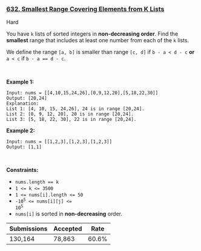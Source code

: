 ### [632. Smallest Range Covering Elements from K Lists](https://leetcode.com/problems/smallest-range-covering-elements-from-k-lists/)

Hard

You have `` k `` lists of sorted integers in __non-decreasing order__. Find the __smallest__ range that includes at least one number from each of the `` k `` lists.

We define the range `` [a, b] `` is smaller than range `` [c, d] `` if `` b - a < d - c `` __or__ `` a < c `` if `` b - a == d - c ``.

 

<strong class="example">Example 1:</strong>

```
Input: nums = [[4,10,15,24,26],[0,9,12,20],[5,18,22,30]]
Output: [20,24]
Explanation: 
List 1: [4, 10, 15, 24,26], 24 is in range [20,24].
List 2: [0, 9, 12, 20], 20 is in range [20,24].
List 3: [5, 18, 22, 30], 22 is in range [20,24].
```

<strong class="example">Example 2:</strong>

```
Input: nums = [[1,2,3],[1,2,3],[1,2,3]]
Output: [1,1]
```

 

__Constraints:__

*   `` nums.length == k ``
*   `` 1 <= k <= 3500 ``
*   `` 1 <= nums[i].length <= 50 ``
*   <code>-10<sup>5</sup> <= nums[i][j] <= 10<sup>5</sup></code>
*   `` nums[i] `` is sorted in __non-decreasing__ order.

| Submissions    | Accepted     | Rate   |
| -------------- | ------------ | ------ |
| 130,164 | 78,863 | 60.6% |